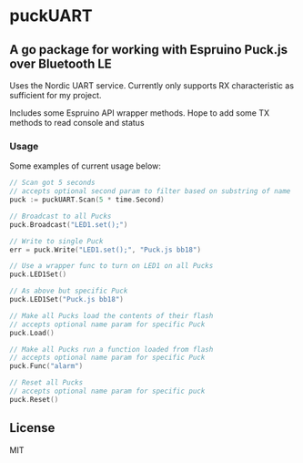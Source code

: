 # puckUART

## A go package for working with Espruino Puck.js over Bluetooth LE

Uses the Nordic UART service. Currently only supports RX characteristic as sufficient for my project.

Includes some Espruino API wrapper methods. Hope to add some TX methods to read console and status

### Usage

Some examples of current usage below:

```go
// Scan got 5 seconds
// accepts optional second param to filter based on substring of name
puck := puckUART.Scan(5 * time.Second)

// Broadcast to all Pucks
puck.Broadcast("LED1.set();")

// Write to single Puck
err = puck.Write("LED1.set();", "Puck.js bb18")

// Use a wrapper func to turn on LED1 on all Pucks
puck.LED1Set()

// As above but specific Puck
puck.LED1Set("Puck.js bb18")

// Make all Pucks load the contents of their flash
// accepts optional name param for specific Puck
puck.Load()

// Make all Pucks run a function loaded from flash
// accepts optional name param for specific Puck
puck.Func("alarm")

// Reset all Pucks
// accepts optional name param for specific puck
puck.Reset()

```

## License

MIT

